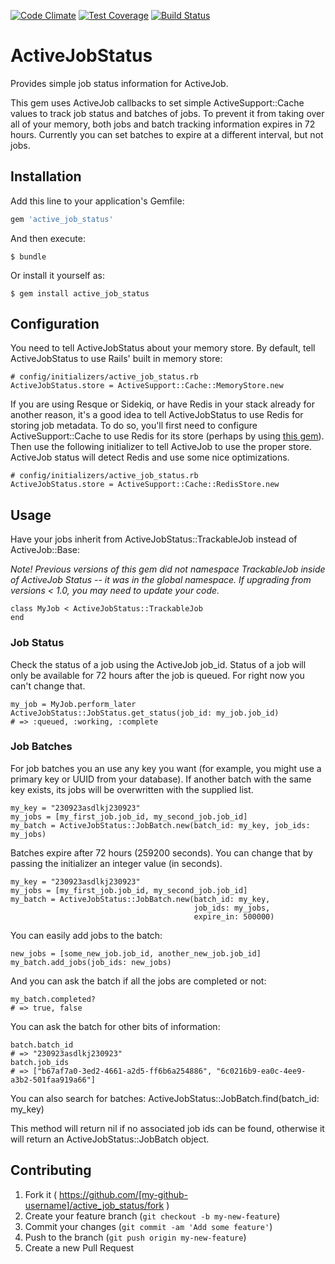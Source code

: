 [![Code Climate](https://codeclimate.com/github/cdale77/active_job_status/badges/gpa.svg)](https://codeclimate.com/github/cdale77/active_job_status)
[![Test Coverage](https://codeclimate.com/github/cdale77/active_job_status/badges/coverage.svg)](https://codeclimate.com/github/cdale77/active_job_status)
[![Build Status](https://travis-ci.org/cdale77/active_job_status.svg?branch=master)](https://travis-ci.org/cdale77/active_job_status)

# ActiveJobStatus

Provides simple job status information for ActiveJob.

This gem uses ActiveJob callbacks to set simple ActiveSupport::Cache
values to track job status
and batches of jobs. To prevent it from taking over all of your memory, both jobs
and batch tracking information expires in 72 hours. Currently you can set
batches to expire at a different interval, but not jobs.

## Installation

Add this line to your application's Gemfile:

```ruby
gem 'active_job_status'
```

And then execute:

    $ bundle

Or install it yourself as:

    $ gem install active_job_status

## Configuration

You need to tell ActiveJobStatus about your memory store. By default, tell
ActiveJobStatus to use Rails' built in memory store:

    # config/initializers/active_job_status.rb
    ActiveJobStatus.store = ActiveSupport::Cache::MemoryStore.new

If you are using Resque or Sidekiq, or have Redis in your stack already for
another reason, it's a good idea to tell ActiveJobStatus to use Redis for
storing job metadata. To do so, you'll first need to configure
ActiveSupport::Cache to use Redis for its store
(perhaps by using [this gem](https://github.com/redis-store/redis-rails)). Then
use the following initializer to tell ActiveJob to use the proper store.
ActiveJob status will detect Redis and use some nice optimizations.

    # config/initializers/active_job_status.rb
    ActiveJobStatus.store = ActiveSupport::Cache::RedisStore.new

## Usage

Have your jobs inherit from ActiveJobStatus::TrackableJob instead of ActiveJob::Base:

*Note! Previous versions of this gem did not namespace TrackableJob inside of
ActiveJob Status -- it was in the global namespace. If
upgrading from versions < 1.0, you may need to update your code.*

    class MyJob < ActiveJobStatus::TrackableJob
    end

### Job Status

Check the status of a job using the ActiveJob job_id. Status of a job will only
be available for 72 hours after the job is queued. For right now you can't
change that.

    my_job = MyJob.perform_later
    ActiveJobStatus::JobStatus.get_status(job_id: my_job.job_id)
    # => :queued, :working, :complete

### Job Batches
For job batches you an use any key you want (for example, you might use a
primary key or UUID from your database). If another batch with the same key
exists, its jobs will be overwritten with the supplied list.

    my_key = "230923asdlkj230923"
    my_jobs = [my_first_job.job_id, my_second_job.job_id]
    my_batch = ActiveJobStatus::JobBatch.new(batch_id: my_key, job_ids: my_jobs)

Batches expire after 72 hours (259200 seconds).
You can change that by passing the initializer an integer value (in seconds).

    my_key = "230923asdlkj230923"
    my_jobs = [my_first_job.job_id, my_second_job.job_id]
    my_batch = ActiveJobStatus::JobBatch.new(batch_id: my_key,
                                             job_ids: my_jobs,
                                             expire_in: 500000)

You can easily add jobs to the batch:

    new_jobs = [some_new_job.job_id, another_new_job.job_id]
    my_batch.add_jobs(job_ids: new_jobs)

And you can ask the batch if all the jobs are completed or not:

    my_batch.completed?
    # => true, false

You can ask the batch for other bits of information:

    batch.batch_id
    # => "230923asdlkj230923"
    batch.job_ids
    # => ["b67af7a0-3ed2-4661-a2d5-ff6b6a254886", "6c0216b9-ea0c-4ee9-a3b2-501faa919a66"]

You can also search for batches:
    ActiveJobStatus::JobBatch.find(batch_id: my_key)

This method will return nil if no associated job ids can be found, otherwise it will
return an ActiveJobStatus::JobBatch object.

## Contributing

1. Fork it ( https://github.com/[my-github-username]/active_job_status/fork )
2. Create your feature branch (`git checkout -b my-new-feature`)
3. Commit your changes (`git commit -am 'Add some feature'`)
4. Push to the branch (`git push origin my-new-feature`)
5. Create a new Pull Request
